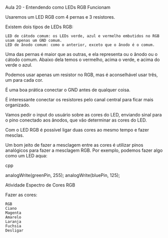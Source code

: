 Aula 20 - Entendendo como LEDs RGB Funcionam

Usaremos um LED RGB com 4 pernas e 3 resistores.

Existem dois tipos de LEDs RGB:

    LED de cátodo comum: os LEDs verde, azul e vermelho embutidos no RGB usam apenas um GND comum.
    LED de ânodo comum: como o anterior, exceto que o ânodo é o comum.

Uma das pernas é maior que as outras, e ela representa ou o ânodo ou o cátodo comum. Abaixo dela temos o vermelho, acima o verde, e acima do verde o azul.

Podemos usar apenas um resistor no RGB, mas é aconselhável usar três, um para cada cor.

É uma boa prática conectar o GND antes de qualquer coisa.

É interessante conectar os resistores pelo canal central para ficar mais organizado.

Vamos pedir o input do usuário sobre as cores do LED, enviando sinal para o pino conectado aos ânodos, que vão determinar as cores do LED.

Com o LED RGB é possível ligar duas cores ao mesmo tempo e fazer mesclas.

Um bom jeito de fazer a mesclagem entre as cores é utilizar pinos analógicos para fazer a mesclagem RGB. Por exemplo, podemos fazer algo como um LED aqua:

cpp

analogWrite(greenPin, 255);
analogWrite(bluePin, 125);

Atividade
Espectro de Cores RGB

Fazer as cores:

    RGB
    Ciano
    Magenta
    Amarelo
    Laranja
    Fuchsia
    Desligar